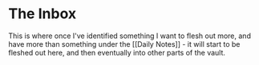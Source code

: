# The Inbox

This is where once I've identified something I want to flesh out more, and have more than something under the [[Daily Notes]] - it will start to be fleshed out here, and then eventually into other parts of the vault.

